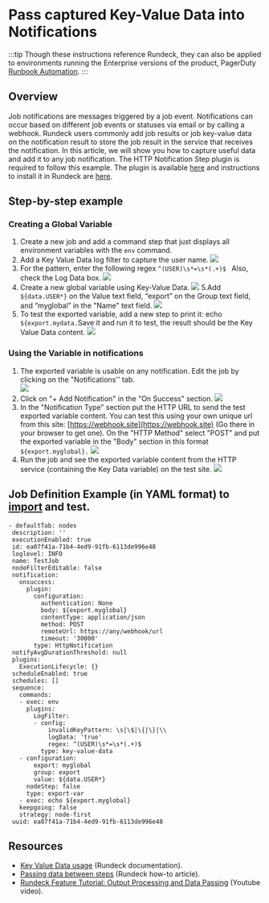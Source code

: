 # Pass captured Key-Value Data into Notifications
:::tip
Though these instructions reference Rundeck, they can also be applied to environments running the Enterprise versions of the product, PagerDuty [Runbook Automation](https://www.pagerduty.com/platform/automation/runbook/).
:::

## Overview
Job notifications are messages triggered by a job event. Notifications can occur based on different job events or statuses via email or by calling a webhook. Rundeck users commonly add job results or job key-value data on the notification result to store the job result in the service that receives the notification. In this article, we will show you how to capture useful data and add it to any job notification.
The HTTP Notification Step plugin is required to follow this example. The plugin is available [here](https://github.com/rundeck-plugins/http-notification) and instructions to install it in Rundeck are [here](/administration/configuration/plugins/installing.html#installation).

## Step-by-step example

### Creating a Global Variable
1. Create a new job and add a command step that just displays all environment variables with the `env` command.
2. Add a Key Value Data log filter to capture the user name. 
![](/assets/img/notification1.png)
3. For the pattern, enter the following regex `^(USER)\s*=\s*(.+)$ `
 Also, check the Log Data box.
![](/assets/img/notification2.png)
4. Create a new global variable using Key-Value Data. 
![](/assets/img/notification3.png)
5.Add `${data.USER*}` on the Value text field, “export” on the Group text field, and “myglobal” in the "Name" text field.
![](/assets/img/notification4.png)
6. To test the exported variable, add a new step to print it: echo `${export.mydata.`Save it and run it to test, the result should be the Key Value Data content.
![](/assets/img/notification5.png)

### Using the Variable in notifications
1. The exported variable is usable on any notification.  Edit the job by clicking on the "Notifications'' tab.  
![](/assets/img/notification6.png)
2. Click on "+ Add Notification" in the "On Success" section.
![](/assets/img/notification7.png)
3. In the "Notification Type" section put the HTTP URL to send the test exported variable content. You can test this using your own unique url from this site: [https://webhook.site](https://webhook.site) (Go there in your browser to get one).  On the "HTTP Method" select "POST" and put the exported variable in the "Body" section in this format `${export.myglobal}.`
![](/assets/img/notification8.png)
4. Run the job and see the exported variable content from the HTTP service (containing the Key Data variable) on the test site.
![](/assets/img/notification9.png)

## Job Definition Example (in YAML format) to [import](/manual/creating-jobs.md#importing-job-definitions) and test.

```
- defaultTab: nodes
 description: ''
 executionEnabled: true
 id: ea07f41a-71b4-4ed9-91fb-6113de996e48
 loglevel: INFO
 name: TestJob
 nodeFilterEditable: false
 notification:
   onsuccess:
     plugin:
       configuration:
         authentication: None
         body: ${export.myglobal}
         contentType: application/json
         method: POST
         remoteUrl: https://any/webhook/url
         timeout: '30000'
       type: HttpNotification
 notifyAvgDurationThreshold: null
 plugins:
   ExecutionLifecycle: {}
 scheduleEnabled: true
 schedules: []
 sequence:
   commands:
   - exec: env
     plugins:
       LogFilter:
       - config:
           invalidKeyPattern: \s|\$|\{|\}|\\
           logData: 'true'
           regex: ^(USER)\s*=\s*(.+)$
         type: key-value-data
   - configuration:
       export: myglobal
       group: export
       value: ${data.USER*}
     nodeStep: false
     type: export-var
   - exec: echo ${export.myglobal}
   keepgoing: false
   strategy: node-first
 uuid: ea07f41a-71b4-4ed9-91fb-6113de996e48
```

## Resources

* [Key Value Data usage](/manual/log-filters/key-value-data.md#key-value-data) (Rundeck documentation).
* [Passing data between steps](/learning/howto/passing-variables.md) (Rundeck how-to article).
* [Rundeck Feature Tutorial: Output Processing and Data Passing](https://www.youtube.com/watch?v=ao2SvpspWl4) (Youtube video).